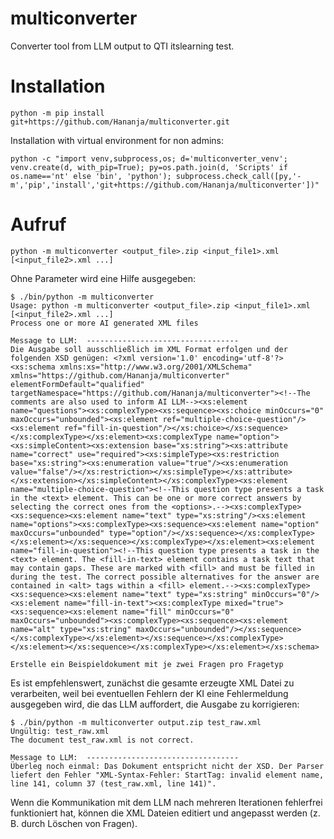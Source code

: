 # multiconverter
Converter tool from LLM output to QTI itslearning test.

# Installation

```
python -m pip install git+https://github.com/Hananja/multiconverter.git
```

Installation with virtual environment for non admins:

```
python -c "import venv,subprocess,os; d='multiconverter_venv'; venv.create(d, with_pip=True); py=os.path.join(d, 'Scripts' if os.name=='nt' else 'bin', 'python'); subprocess.check_call([py,'-m','pip','install','git+https://github.com/Hananja/multiconverter'])"
```

# Aufruf

```
python -m multiconverter <output_file>.zip <input_file1>.xml [<input_file2>.xml ...]
```

Ohne Parameter wird eine Hilfe ausgegeben:

```
$ ./bin/python -m multiconverter
Usage: python -m multiconverter <output_file>.zip <input_file1>.xml [<input_file2>.xml ...]
Process one or more AI generated XML files

Message to LLM:  ----------------------------------
Die Ausgabe soll ausschließlich im XML Format erfolgen und der folgenden XSD genügen: <?xml version='1.0' encoding='utf-8'?>
<xs:schema xmlns:xs="http://www.w3.org/2001/XMLSchema" xmlns="https://github.com/Hananja/multiconverter" elementFormDefault="qualified" targetNamespace="https://github.com/Hananja/multiconverter"><!--The comments are also used to inform AI LLM--><xs:element name="questions"><xs:complexType><xs:sequence><xs:choice minOccurs="0" maxOccurs="unbounded"><xs:element ref="multiple-choice-question"/><xs:element ref="fill-in-question"/></xs:choice></xs:sequence></xs:complexType></xs:element><xs:complexType name="option"><xs:simpleContent><xs:extension base="xs:string"><xs:attribute name="correct" use="required"><xs:simpleType><xs:restriction base="xs:string"><xs:enumeration value="true"/><xs:enumeration value="false"/></xs:restriction></xs:simpleType></xs:attribute></xs:extension></xs:simpleContent></xs:complexType><xs:element name="multiple-choice-question"><!--This question type presents a task in the <text> element. This can be one or more correct answers by selecting the correct ones from the <options>.--><xs:complexType><xs:sequence><xs:element name="text" type="xs:string"/><xs:element name="options"><xs:complexType><xs:sequence><xs:element name="option" maxOccurs="unbounded" type="option"/></xs:sequence></xs:complexType></xs:element></xs:sequence></xs:complexType></xs:element><xs:element name="fill-in-question"><!--This question type presents a task in the <text> element. The <fill-in-text> element contains a task text that may contain gaps. These are marked with <fill> and must be filled in during the test. The correct possible alternatives for the answer are contained in <alt> tags within a <fill> element.--><xs:complexType><xs:sequence><xs:element name="text" type="xs:string" minOccurs="0"/><xs:element name="fill-in-text"><xs:complexType mixed="true"><xs:sequence><xs:element name="fill" minOccurs="0" maxOccurs="unbounded"><xs:complexType><xs:sequence><xs:element name="alt" type="xs:string" maxOccurs="unbounded"/></xs:sequence></xs:complexType></xs:element></xs:sequence></xs:complexType></xs:element></xs:sequence></xs:complexType></xs:element></xs:schema>

Erstelle ein Beispieldokument mit je zwei Fragen pro Fragetyp
```


Es ist empfehlenswert, zunächst die gesamte erzeugte XML Datei zu verarbeiten,
weil bei eventuellen Fehlern der KI eine Fehlermeldung ausgegeben wird, die das
LLM auffordert, die Ausgabe zu korrigieren:

```
$ ./bin/python -m multiconverter output.zip test_raw.xml 
Ungültig: test_raw.xml
The document test_raw.xml is not correct.

Message to LLM:  ----------------------------------
Überleg noch einmal: Das Dokument entspricht nicht der XSD. Der Parser liefert den Fehler "XML-Syntax-Fehler: StartTag: invalid element name, line 141, column 37 (test_raw.xml, line 141)".
```

Wenn die Kommunikation mit dem LLM nach mehreren Iterationen fehlerfrei funktioniert hat, können die XML
Dateien editiert und angepasst werden (z. B. durch Löschen von Fragen).
